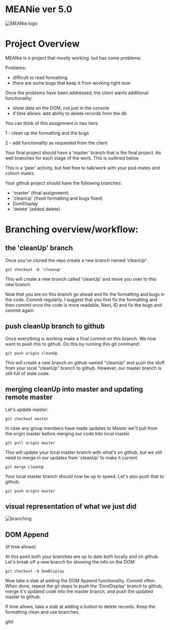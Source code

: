 MEANie ver 5.0
===

![MEANie logo](public/images/MEANie_5.png)

Project Overview
================

MEANie is a project that *mostly* working, but has some problems:

Problems:
* difficult to read formatting
* there are some bugs that keep it from working right now

Once the problems have been addressed, the client wants additional functionality:

* show data on the DOM, not just in the console
* if time allows: add ability to delete records from the db

You can think of this assignment in two tiers:

1 - clean up the formatting and the bugs

2 - add functionality as requested from the client

Your final project should have a 'master' branch that is the final project. As well branches for each stage of the work. This is outlined below

This is a 'peer' activity, but feel free to talk/work with your pod-mates and cohort-mates.

Your github project should have the following branches:
* 'master' (final assignment)
* 'cleanUp' (fixed formatting and bugs fixed)
* DomDisplay
* 'delete' (added delete)

Branching overview/workflow:
============================

the 'cleanUp' branch
------------------
Once you've cloned the repo create a new branch named 'cleanUp':

```
git checkout -b 'cleanup'
```

This will create a new branch called 'cleanUp' and move you over to this new branch.

Now that you are on this branch go ahead and fix the formatting and bugs in the code. Commit regularly. I suggest that you first fix the formatting and then commit once the code is more readable. Next, ID and fix the bugs and commit again.

push cleanUp branch to github
-----------------------------
Once everything is working make a final commit on this branch. We now want to push this to github. Do this by running this git command:

```
git push origin cleanUp
```

This will create a new branch on github named "cleanUp" and push the stuff from your local "cleanUp" branch to github. However, our master branch is still full of stale code.

merging cleanUp into master and updating remote master
------------------------------------------------------
Let's update master:

```
git checkout master
```

In case any group members have made updates to Master we'll pull from the origin master before merging our code into local master.

```
git pull origin master
```

This will update your local master branch with what's on github, but we still need to merge in our updates from 'cleanUp' to make it current.

```
git merge cleanUp
```
Your local master branch should now be up to speed. Let's also push that to github:

```
git push origin master
```

visual representation of what we just did
-----------------------------------------
![branching](images/branching_0.png)

DOM Append
----------
(if time allows)

At this point both your branches are up to date both locally and on github. Let's break off a new branch for showing the info on the DOM:

```
git checkout -b DomDisplay
```

Now take a stab at adding the DOM Append functionality. Commit often. When done, repeat the git steps to push the 'DomDisplay' branch to github, merge it's updated code into the master branch, and push the updated master to github.

If time allows, take a stab at adding a button to delete records. Keep the formatting clean and use branches.

glhf
